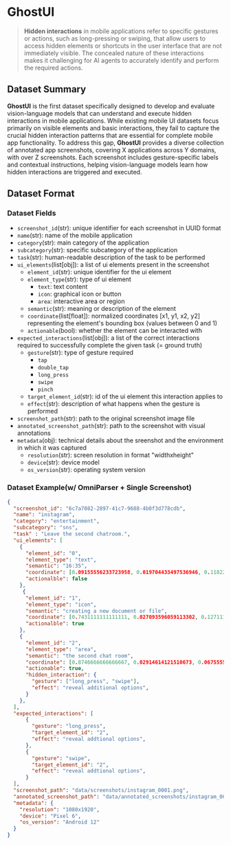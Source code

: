 # GhostUI
> **Hidden interactions** in mobile applications refer to specific gestures or actions, such as long-pressing or swiping, that allow users to access hidden elements or shortcuts in the user interface that are not immediately visible. The concealed nature of these interactions makes it challenging for AI agents to accurately identify and perform the required actions.

## Dataset Summary
**GhostUI** is the first dataset specifically designed to develop and evaluate vision-language models that can understand and execute hidden interactions in mobile applications. While existing mobile UI datasets focus primarily on visible elements and basic interactions, they fail to capture the crucial hidden interaction patterns that are essential for complete mobile app functionality. To address this gap, **GhostUI** provides a diverse collection of annotated app screenshots, covering X applications across Y domains, with over Z screenshots. Each screenshot includes gesture-specific labels and contextual instructions, helping vision-language models learn how hidden interactions are triggered and executed.

## Dataset Format


### Dataset Fields
- `screenshot_id`(str): unique identifier for each screenshot in UUID format 
- `name`(str): name of the mobile application 
- `category`(str): main category of the application
- `subcategory`(str): specific subcategory of the application
- `task`(str): human-readable description of the task to be performed
- `ui_elements`(list[obj]): a list of ui elements present in the screenshot
  - `element_id`(str): unique identifier for the ui element
  - `element_type`(str): type of ui element
    - `text`: text content
    - `icon`: graphical icon or button
    - `area`: interactive area or region
  - `semantic`(str): meaning or description of the element
  - `coordinate`(list[float]): normalized coordinates [x1, y1, x2, y2] representing the element's bounding box (values between 0 and 1)
  - `actionable`(bool): whether the element can be interacted with
- `expected_interactions`(list[obj]): a list of the correct interactions required to successfully complete the given task (= ground truth)
    - `gesture`(str): type of gesture required
      - `tap`
      - `double_tap`
      - `long_press`
      - `swipe`
      - `pinch`
    - `target_element_id`(str): id of the ui element this interaction applies to
    - `effect`(str): description of what happens when the gesture is performed
- `screenshot_path`(str): path to the original screenshot image file
- `annotated_screenshot_path`(str): path to the screenshot with visual annotations
- `metadata`(obj): technical details about the sreenshot and the environment in which it was captured
  - `resolution`(str): screen resolution in format "widthxheight"
  - `device`(str): device model
  - `os_version`(str): operating system version
 
### Dataset Example(w/ OmniParser + Single Screenshot)
```json
{
  "screenshot_id": "6c7a7082-2897-41c7-9688-4b0f3d778cdb",
  "name": "instagram",
  "category": "entertainment",
  "subcategory": "sns",
  "task" : "Leave the second chatroom.",
  "ui_elements": [
    {
      "element_id": "0",
      "element_type": "text",
      "semantic": "16:35",
      "coordinate": [0.09155556233723958, 0.019704433497536946, 0.11822222222222223, 0.02175697865353038],
      "actionalble": false
    },
     {
      "element_id": "1",
      "element_type": "icon",
      "semantic": "creating a new document or file",
      "coordinate": [0.7431111111111111, 0.027093596059113302, 0.12711111111111112, 0.02175697865353038],
      "actionalble": true
    },
    {
      "element_id": "2",
      "element_type": "area",
      "semantic": "the second chat room",
      "coordinate": [0.8746666666666667, 0.02914614121510673, 0.06755555555555555, 0.01683087027914614],
      "actionable": true,
      "hidden_interaction": {
        "gesture": ["long_press", "swipe"],
        "effect": "reveal additional options",
      }
    },
  ],
  "expected_interactions": [
      {
        "gesture": "long_press",
        "target_element_id": "2",
        "effect": "reveal addtional options",
      },
      {
        "gesture": "swipe",
        "target_element_id": "2",
        "effect": "reveal addtional options",
      }
  ],
  "screenshot_path": "data/screenshots/instagram_0001.png",
  "annotated_screenshot_path": "data/annotated_screenshots/instagram_0001.png",
  "metadata": {
    "resolution": "1080x1920",
    "device": "Pixel 6",
    "os_version": "Android 12"
  }
}
```

